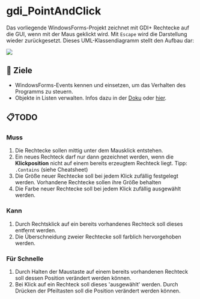 # gdi_PointAndClick
Das vorliegende WindowsForms-Projekt zeichnet mit GDI+ Rechtecke auf die GUI, wenn mit der Maus geklickt wird. Mit `Escape` wird die Darstellung wieder zurückgesetzt. Dieses UML-Klassendiagramm stellt den Aufbau dar: 

[![](https://mermaid.ink/img/pako:eNp1UMFugzAM_ZXIp01DFYUQINdVu2xI03abconAbaNBUiWhG0Pw7Qus662-2Hrv-enZI9SmQeBQt9K5nZIHKzuhhSahVow82a6SSo9_GCEPFmsv9aFFx8mLcn5--wfmq-Y1bHgyz3hG7ef57p6cjWqudGV6h4-tqj9va55x2JkvfUMwQQQd2k6qJqRfwwnwR-xQAA_j3lh0XoDQi1L23rwPugbubY8R9KdGerycC3wvWxdQbJQ3tro8ZGkRnKQGPsI38G1KN1lOaZnSuEjidJtEMAAv2KYskzJP0yRnKcuTKYIfY4JrvGG0YDmjZcximhVZsdp9rOSSY_oFr3V3_A?type=png)](https://mermaid.live/edit#pako:eNp1UMFugzAM_ZXIp01DFYUQINdVu2xI03abconAbaNBUiWhG0Pw7Qus662-2Hrv-enZI9SmQeBQt9K5nZIHKzuhhSahVow82a6SSo9_GCEPFmsv9aFFx8mLcn5--wfmq-Y1bHgyz3hG7ef57p6cjWqudGV6h4-tqj9va55x2JkvfUMwQQQd2k6qJqRfwwnwR-xQAA_j3lh0XoDQi1L23rwPugbubY8R9KdGerycC3wvWxdQbJQ3tro8ZGkRnKQGPsI38G1KN1lOaZnSuEjidJtEMAAv2KYskzJP0yRnKcuTKYIfY4JrvGG0YDmjZcximhVZsdp9rOSSY_oFr3V3_A)

## :dart: Ziele
- WindowsForms-Events kennen und einsetzen, um das Verhalten des Programms zu steuern.
- Objekte in Listen verwalten. Infos dazu in der [Doku](https://learn.microsoft.com/en-us/dotnet/api/system.collections.generic.list-1?view=net-8.0) oder [hier](https://csharp-hilfe.de/c-sharp-lists/).

## :clipboard:TODO
### Muss
1)  Die Rechtecke sollen mittig unter dem Mausklick entstehen.
2)	Ein neues Rechteck darf nur dann gezeichnet werden, wenn die **Klickposition** nicht auf einem bereits erzeugtem Rechteck liegt. Tipp: `.Contains` (siehe Cheatsheet)
3)	Die Größe neuer Rechtecke soll bei jedem Klick zufällig festgelegt werden. Vorhandene Rechtecke sollen ihre Größe behalten
4)	Die Farbe neuer Rechtecke soll bei jedem Klick zufällig ausgewählt werden.

### Kann
1)  Durch Rechtsklick auf ein bereits vorhandenes Rechteck soll dieses entfernt werden.
2)	Die Überschneidung zweier Rechtecke soll farblich hervorgehoben werden.

### Für Schnelle
1)	Durch Halten der Maustaste auf einem bereits vorhandenen Rechteck soll dessen Position verändert werden können.
2)	Bei Klick auf ein Rechteck soll dieses 'ausgewählt' werden. Durch Drücken der Pfeiltasten soll die Position verändert werden können.
